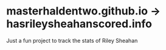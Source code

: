 # masterhaldentwo.github.io -> hasrileysheahanscored.info
Just a fun project to track the stats of Riley Sheahan
